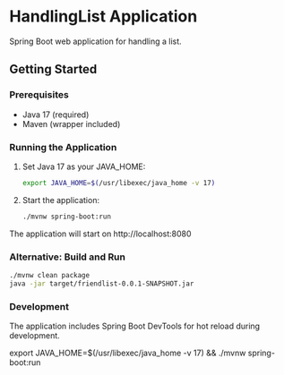 # HandlingList  Application

Spring Boot web application for handling a list.

## Getting Started

### Prerequisites
- Java 17 (required)
- Maven (wrapper included)

### Running the Application

1. Set Java 17 as your JAVA_HOME:
   ```bash
   export JAVA_HOME=$(/usr/libexec/java_home -v 17)
   ```

2. Start the application:
   ```bash
   ./mvnw spring-boot:run
   ```

The application will start on http://localhost:8080

### Alternative: Build and Run

```bash
./mvnw clean package
java -jar target/friendlist-0.0.1-SNAPSHOT.jar
```

### Development

The application includes Spring Boot DevTools for hot reload during development.

   export JAVA_HOME=$(/usr/libexec/java_home -v 17) && ./mvnw spring-boot:run